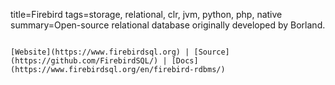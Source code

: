 title=Firebird
tags=storage, relational, clr, jvm, python, php, native
summary=Open-source relational database originally developed by Borland.
~~~~~~

[Website](https://www.firebirdsql.org) | [Source](https://github.com/FirebirdSQL/) | [Docs](https://www.firebirdsql.org/en/firebird-rdbms/)

